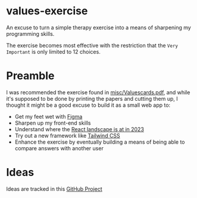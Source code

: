 # values-exercise
An excuse to turn a simple therapy exercise into a means of sharpening my programming skills.

The exercise becomes most effective with the restriction that the `Very Important` is only limited to 12 choices.

# Preamble

I was recommended the exercise found in [misc/Valuescards.pdf](misc/Valuescards.pdf), and while it's supposed to be done
by printing the papers and cutting them up, I thought it might be a good excuse to build it as a small web app to:

* Get my feet wet with [Figma](https://www.figma.com/)
* Sharpen up my front-end skills
* Understand where the [React landscape is at in 2023](https://www.robinwieruch.de/react-starter/)
* Try out a new framework like [Tailwind CSS](https://tailwindcss.com/)
* Enhance the exercise by eventually building a means of being able to compare answers with another user

# Ideas

Ideas are tracked in this [GitHub Project](https://github.com/users/CorreyL/projects/1/views/1)
